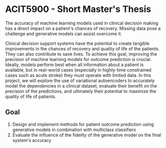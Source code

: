 # ACIT5900 - Short Master's Thesis
The accuracy of machine learning models used in clinical decision making has a direct impact on a patient's chances of recovery. Missing data pose a challenge and generative models can assist overcome it.

Clinical decision support systems have the potential to create tangible improvements in the chances of recovery and quality of life of the patients. They can also contribute to save lives. To achieve this goal, improving the precision of machine learning models for outcome prediction is crucial. Ideally, models perform best when all information about a patient is available, but in real-world cases (especially in highly-time constrained cases such as acute stroke) they must operate with limited data. In this project, we will explore the use of variational autoencoders to accurately model the dependencies in a clinical dataset, evaluate their benefit on the precision of the predictions, and ultimately their potential to maximize the quality of life of patients.

## Goal
1. Design and implement methods for patient outcome prediction using generative models in combination with multiclass classifiers
2. Evaluate the influence of the fidelity of the generative model on the final system's accuracy